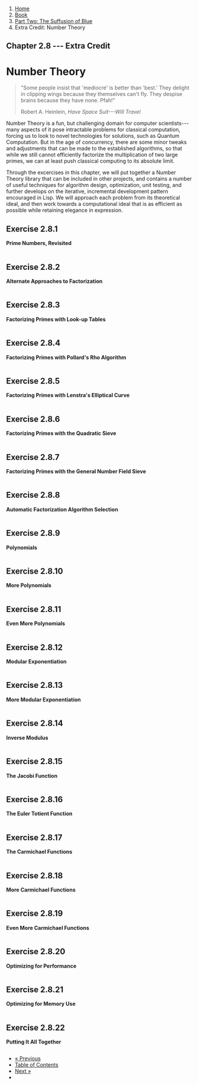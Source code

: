 <ol class="breadcrumb">
  <li><a href="/">Home</a></li>
  <li><a href="/book/">Book</a></li>
  <li><a href="/book/2-0-0-overview/">Part Two: The Suffusion of Blue</a></li>
  <li class="active">Extra Credit: Number Theory</li>
</ol>

## Chapter 2.8 --- Extra Credit

# Number Theory

> "Some people insist that 'mediocre' is better than 'best.' They delight in clipping wings because they themselves can't fly. They despise brains because they have none. Pfah!"
> <footer>Robert A. Heinlein, <em>Have Space Suit---Will Travel</em></footer>

Number Theory is a fun, but challenging domain for computer scientists---many aspects of it pose intractable problems for classical computation, forcing us to look to novel technologies for solutions, such as Quantum Computation.  But in the age of concurrency, there are some minor tweaks and adjustments that can be made to the established algorithms, so that while we still cannot efficiently factorize the multiplication of two large primes, we can at least push classical computing to its absolute limit.

Through the excercises in this chapter, we will put together a Number Theory library that can be included in other projects, and contains a number of useful techniques for algorithm design, optimization, unit testing, and further develops on the iterative, incremental development pattern encouraged in Lisp.  We will approach each problem from its theoretical ideal, and then work towards a computational ideal that is as efficient as possible while retaining elegance in expression.

## Exercise 2.8.1

**Prime Numbers, Revisited**

```lisp

```

## Exercise 2.8.2

**Alternate Approaches to Factorization**

```lisp

```

## Exercise 2.8.3

**Factorizing Primes with Look-up Tables**

```lisp

```

## Exercise 2.8.4

**Factorizing Primes with Pollard's Rho Algorithm**

```lisp

```

## Exercise 2.8.5

**Factorizing Primes with Lenstra's Elliptical Curve**

```lisp

```

## Exercise 2.8.6

**Factorizing Primes with the Quadratic Sieve**

```lisp

```

## Exercise 2.8.7

**Factorizing Primes with the General Number Field Sieve**

```lisp

```

## Exercise 2.8.8

**Automatic Factorization Algorithm Selection**

```lisp

```

## Exercise 2.8.9

**Polynomials**

```lisp

```

## Exercise 2.8.10

**More Polynomials**

```lisp

```

## Exercise 2.8.11

**Even More Polynomials**

```lisp

```

## Exercise 2.8.12

**Modular Exponentiation**

```lisp

```

## Exercise 2.8.13

**More Modular Exponentiation**

```lisp

```

## Exercise 2.8.14

**Inverse Modulus**

```lisp

```

## Exercise 2.8.15

**The Jacobi Function**

```lisp

```

## Exercise 2.8.16

**The Euler Totient Function**

```lisp

```

## Exercise 2.8.17

**The Carmichael Functions**

```lisp

```

## Exercise 2.8.18

**More Carmichael Functions**

```lisp

```

## Exercise 2.8.19

**Even More Carmichael Functions**

```lisp

```

## Exercise 2.8.20

**Optimizing for Performance**

```lisp

```

## Exercise 2.8.21

**Optimizing for Memory Use**

```lisp

```

## Exercise 2.8.22

**Putting It All Together**

```lisp

```

<ul class="pager">
  <li class="previous"><a href="/book/2-07-0-logic-and-more-math/">&laquo; Previous</a></li>
  <li><a href="/book/">Table of Contents</a></li>
  <li class="next"><a href="/book/2-09-0-binary-octets-bits/">Next &raquo;</a><li>
</ul>
